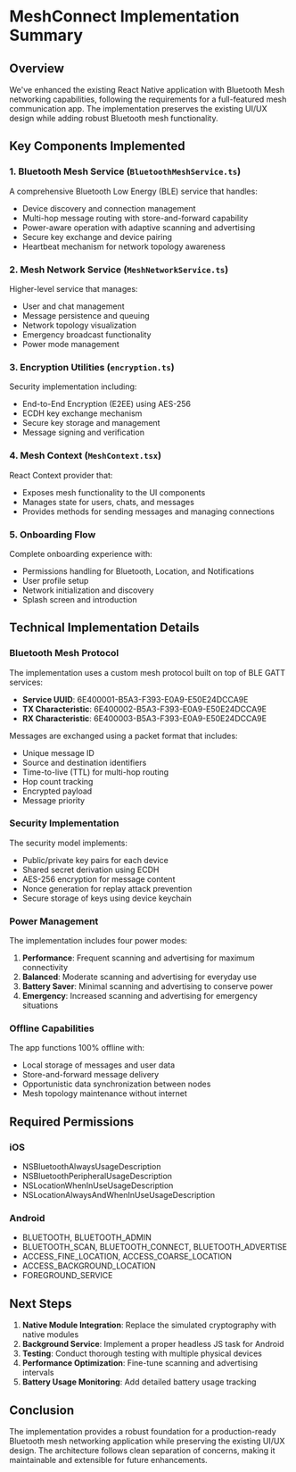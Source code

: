 # MeshConnect Implementation Summary

## Overview

We've enhanced the existing React Native application with Bluetooth Mesh networking capabilities, following the requirements for a full-featured mesh communication app. The implementation preserves the existing UI/UX design while adding robust Bluetooth mesh functionality.

## Key Components Implemented

### 1. Bluetooth Mesh Service (`BluetoothMeshService.ts`)

A comprehensive Bluetooth Low Energy (BLE) service that handles:

- Device discovery and connection management
- Multi-hop message routing with store-and-forward capability
- Power-aware operation with adaptive scanning and advertising
- Secure key exchange and device pairing
- Heartbeat mechanism for network topology awareness

### 2. Mesh Network Service (`MeshNetworkService.ts`)

Higher-level service that manages:

- User and chat management
- Message persistence and queuing
- Network topology visualization
- Emergency broadcast functionality
- Power mode management

### 3. Encryption Utilities (`encryption.ts`)

Security implementation including:

- End-to-End Encryption (E2EE) using AES-256
- ECDH key exchange mechanism
- Secure key storage and management
- Message signing and verification

### 4. Mesh Context (`MeshContext.tsx`)

React Context provider that:

- Exposes mesh functionality to the UI components
- Manages state for users, chats, and messages
- Provides methods for sending messages and managing connections

### 5. Onboarding Flow

Complete onboarding experience with:

- Permissions handling for Bluetooth, Location, and Notifications
- User profile setup
- Network initialization and discovery
- Splash screen and introduction

## Technical Implementation Details

### Bluetooth Mesh Protocol

The implementation uses a custom mesh protocol built on top of BLE GATT services:

- **Service UUID**: 6E400001-B5A3-F393-E0A9-E50E24DCCA9E
- **TX Characteristic**: 6E400002-B5A3-F393-E0A9-E50E24DCCA9E
- **RX Characteristic**: 6E400003-B5A3-F393-E0A9-E50E24DCCA9E

Messages are exchanged using a packet format that includes:

- Unique message ID
- Source and destination identifiers
- Time-to-live (TTL) for multi-hop routing
- Hop count tracking
- Encrypted payload
- Message priority

### Security Implementation

The security model implements:

- Public/private key pairs for each device
- Shared secret derivation using ECDH
- AES-256 encryption for message content
- Nonce generation for replay attack prevention
- Secure storage of keys using device keychain

### Power Management

The implementation includes four power modes:

1. **Performance**: Frequent scanning and advertising for maximum connectivity
2. **Balanced**: Moderate scanning and advertising for everyday use
3. **Battery Saver**: Minimal scanning and advertising to conserve power
4. **Emergency**: Increased scanning and advertising for emergency situations

### Offline Capabilities

The app functions 100% offline with:

- Local storage of messages and user data
- Store-and-forward message delivery
- Opportunistic data synchronization between nodes
- Mesh topology maintenance without internet

## Required Permissions

### iOS
- NSBluetoothAlwaysUsageDescription
- NSBluetoothPeripheralUsageDescription
- NSLocationWhenInUseUsageDescription
- NSLocationAlwaysAndWhenInUseUsageDescription

### Android
- BLUETOOTH, BLUETOOTH_ADMIN
- BLUETOOTH_SCAN, BLUETOOTH_CONNECT, BLUETOOTH_ADVERTISE
- ACCESS_FINE_LOCATION, ACCESS_COARSE_LOCATION
- ACCESS_BACKGROUND_LOCATION
- FOREGROUND_SERVICE

## Next Steps

1. **Native Module Integration**: Replace the simulated cryptography with native modules
2. **Background Service**: Implement a proper headless JS task for Android
3. **Testing**: Conduct thorough testing with multiple physical devices
4. **Performance Optimization**: Fine-tune scanning and advertising intervals
5. **Battery Usage Monitoring**: Add detailed battery usage tracking

## Conclusion

The implementation provides a robust foundation for a production-ready Bluetooth mesh networking application while preserving the existing UI/UX design. The architecture follows clean separation of concerns, making it maintainable and extensible for future enhancements.